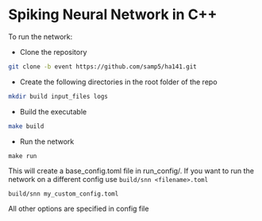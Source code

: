 # Spiking Neural Network in C++
To run the network:
- Clone the repository

```bash
git clone -b event https://github.com/samp5/ha141.git

```

- Create the following directories in the root folder of the repo
```bash
mkdir build input_files logs
```

- Build the executable
```bash
make build
```

- Run the network
```
make run
```

This will create a base_config.toml file in run_config/. If you want to run the network on a different config use `build/snn <filename>.toml`
```bash
build/snn my_custom_config.toml

```
All other options are specified in config file

